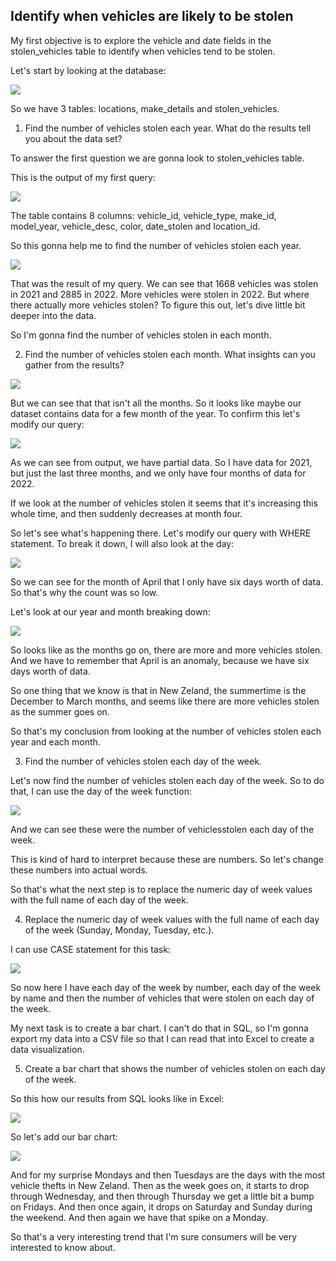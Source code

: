 ## Identify when vehicles are likely to be stolen

My first objective is to explore the vehicle and date fields in the stolen_vehicles table to identify when vehicles tend to be stolen.

Let's start by looking at the database:

![](/Motor_vehicle_thefts/screenshots/db_overview.png)

So we have 3 tables: locations, make_details and stolen_vehicles.

1. Find the number of vehicles stolen each year. What do the results tell you about the data set?

To answer the first question we are gonna look to stolen_vehicles table. 

This is the output of my first query:

![](/Motor_vehicle_thefts/screenshots/task1.png)

The table contains 8 columns: vehicle_id, vehicle_type, make_id, model_year, vehicle_desc, color, date_stolen and location_id.

So this gonna help me to find the number of vehicles stolen each year.

![](/Motor_vehicle_thefts/screenshots/num_veh.png)

That was the result of my query. We can see that 1668 vehicles was stolen in 2021 and 2885 in 2022. More vehicles were stolen in 2022. But where there actually more vehicles stolen? To figure this out, let's dive little bit deeper into the data. 

So I'm gonna find the number of vehicles stolen in each month.

2. Find the number of vehicles stolen each month. What insights can you gather from the results?

![](/Motor_vehicle_thefts/screenshots/month.png)

But we can see that that isn't all the months. So it looks like maybe our dataset contains data for a few month of the year. To confirm this let's modify our query:

![](/Motor_vehicle_thefts/screenshots/partial_months.png)

As we can see from output, we have partial data. So I have data for 2021, but just the last three months, and we only have four months of data for 2022. 

If we look at the number of vehicles stolen it seems that it's increasing this whole time, and then suddenly decreases at month four. 

So let's see what's happening there. Let's modify our query with WHERE statement. To break it down, I will also look at the day:

![](/Motor_vehicle_thefts/screenshots/breaking_day_4.png)

So we can see for the month of April that I only have six days worth of data. So that's why the count was so low. 

Let's look at our year and month breaking down:

![](/Motor_vehicle_thefts/screenshots/looking_again.png)

So looks like as the months go on, there are more and more vehicles stolen. And we have to remember that April is an anomaly, because we have six days worth of data. 

So one thing that we know is that in New Zeland, the summertime is the December to March months, and seems like there are more vehicles stolen as the summer goes on. 

So that's my conclusion from looking at the number of vehicles stolen each year and each month. 

3. Find the number of vehicles stolen each day of the week.

Let's now find the number of vehicles stolen each day of the week. So to do that, I can use the day of the week function:

![](/Motor_vehicle_thefts/screenshots/dow.png)

And we can see these were the number of vehiclesstolen each day of the week. 

This is kind of hard to interpret because these are numbers. So let's change these numbers into actual words. 

So that's what the next step is to replace the numeric day of week values with the full name of each day of the week. 

4. Replace the numeric day of week values with the full name of each day of the week (Sunday, Monday, Tuesday, etc.).

I can use CASE statement for this task:

![](/Motor_vehicle_thefts/screenshots/named_days.png)

So now here I have each day of the week by number, each day of the week by name and then the number of vehicles that were stolen on each day of the week. 

My next task is to create a bar chart. I can't do that in SQL, so I'm gonna export my data into a CSV file so that I can read that into Excel to create a data visualization. 

5. Create a bar chart that shows the number of vehicles stolen on each day of the week.

So this how our results from SQL looks like in Excel: 

![](/Motor_vehicle_thefts/screenshots/obj1_results.png)

So let's add our bar chart:

![](/Motor_vehicle_thefts/screenshots/bar_chart.png)

And for my surprise Mondays and then Tuesdays are the days with the most vehicle thefts in New Zeland. Then as the week goes on, it starts to drop through Wednesday, and then through Thursday we get a little bit a bump on Fridays. And then once again, it drops on Saturday and Sunday during the weekend. And then again we have that spike on a Monday. 

So that's a very interesting trend that I'm sure consumers will be very interested to know about. 